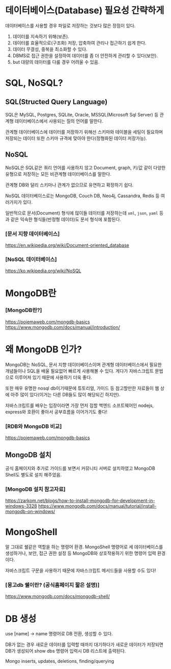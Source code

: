 # 데이터베이스(Database) 필요성 간략하게

데이터베이스를 사용할 경우 파일로 저장하는 것보다 많은 장점이 있다.

1. 데이터를 지속하기 위해(보존).
2. 데이터를 효율적으로(구조화) 저장, 압축하여 관리나 접근하기 쉽게 한다.
3. 데이터 무결성, 중복을 최소화할 수 있다.
4. DBMS로 접근 권한을 설정하여 데이터를 좀 더 안전하게 관리할 수 있다(보안).
5. but 대량의 데이터를 다룰 경우 어려울 수 있음.


# SQL, NoSQL?

## SQL(Structed Query Language)

SQL은 MySQL, Postgres, SQLite, Oracle, MSSQL(Microsoft Sql Server) 등 관계형 데이터베이스에서 사용되는 질의 언어를 말한다.

관계형 데이터베이스에 데이터를 저장하기 위해선 스키마와 테이블을 세팅이 필요하며 저장되는 데이터 또한 스키마 규격에 맞아야 한다(정형화된 데이터 저장가능).

<!-- SQL, NOSQL. 특징 차이 장단점 적합한 곳 https://azderica.github.io/00-db-nosql/ -->

## NoSQL

NoSQL은 SQL같은 쿼리 언어를 사용하지 않고 Document, graph, 키/값 같이 다양한 유형으로 저장하는 모든 비관계형 데이터베이스를 말한다.

관계형 DB와 달리 스키마나 관계가 없으므로 유연하고 확장하기 쉽다.

NoSQL 데이터베이스로는 MongoDB, Couch DB, Neo4j, Cassandra, Redis 등 여러가지가 있다.

일반적으로 문서(Document) 형식에 많이들 데이터를 저장하는데 `xml`, `json`, `yaml` 등과 같은 익숙한 형식들(반정형 데이터)도 문서 형식에 포함된다.

<!-- MongoDB같은 Nosql은 어디에 적합할까? -스키마가 정형적이지 않거나 자주변동될때, 휘발성 있는(로그같은 것) 데이터 저장할 때? -->

<!-- 반정형 비정형 정형데이터? -->

### [문서 지향 데이터베이스]
https://en.wikipedia.org/wiki/Document-oriented_database

### [NoSQL 데이터베이스]
https://ko.wikipedia.org/wiki/NoSQL



# MongoDB란

### [MongoDB란?]
https://poiemaweb.com/mongdb-basics
https://www.mongodb.com/docs/manual/introduction/



# 왜 MongoDB 인가?

MongoDB는 NoSQL, 문서 지향 데이터베이스이며 관계형 데이터베이스에서 필요한 개념들이나 SQL을 배울 필요없어 빠르게 사용해볼 수 있다. 게다가 자바스크립트 문법으로 이루어져 있기 때문에 사용하기 더욱 좋다. 
<!-- express와 작업하기도 좋다고함-왜지? --> 

또한 매우 유명한 nosql db이기때문에 튜토리얼, 가이드 등 참고할만한 자료들이 웹 상에 아주 많이 있다(이거는 다른 DB들도 많이 해당되긴 하지만).

자바스크립트를 배우는 입장이라면 가장 먼저 접할 백엔드 소프트웨어인 nodejs, express와 호환이 좋아서 공부흐름을 이어가기도 좋다!

<!-- MongoDB 장점, 쓸만한 이유에 대하여 좀더 간결히 정리 -->

### [RDB와 MongoDB 비교]
https://poiemaweb.com/mongdb-basics

## MongoDB 설치

공식 홈페이지와 추가로 가이드를 보면서 커뮤니티 서버로 설치하였고 MongoDB Shell도 별도로 설치 해주었음.

### [MongoDB 설치 참고자료]
https://zarkom.net/blogs/how-to-install-mongodb-for-development-in-windows-3328
https://www.mongodb.com/docs/manual/tutorial/install-mongodb-on-windows/



# MongoShell

말 그대로 쉘같은 역할을 하는 명령어 환경. MongoShell 명령어로 세 데이터베이스를 생성하거나, 보안, 접근 권한 설정 등 MongoDB와 상호작용하기 위한 명령어 입력 환경이다.

자바스크립트 구문을 사용하기 때문에 자바스크립트 메서드들을 사용할 수도 있다!
<!-- 내용 보충 필요 -->

### [몽고db 쉘이란? (공식홈페이지 짧은 설명)]
https://www.mongodb.com/docs/mongodb-shell/


# DB 생성

use [name] -> name 명령어로 DB 전환, 생성할 수 있다. 

DB가 없는 경우 새로운 데이터를 입력할 때까지 대기하다가 새로운 데이터가 저장되면 DB가 생성되어 show dbs 명령어 입력시 DB 리스트에 출력된다.


<!-- !!BSON이란? 부터 다시보기!! -->





Mongo inserts, updates, deletions, finding/querying
